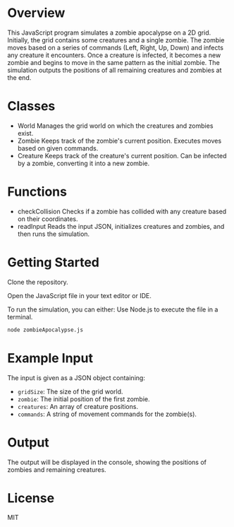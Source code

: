 # **Overview**
This JavaScript program simulates a zombie apocalypse on a 2D grid. Initially, the grid contains some creatures and a single zombie. The zombie moves based on a series of commands (Left, Right, Up, Down) and infects any creature it encounters. Once a creature is infected, it becomes a new zombie and begins to move in the same pattern as the initial zombie. The simulation outputs the positions of all remaining creatures and zombies at the end.

# **Classes**
- World
Manages the grid world on which the creatures and zombies exist.
- Zombie
Keeps track of the zombie's current position.
Executes moves based on given commands.
- Creature
Keeps track of the creature's current position.
Can be infected by a zombie, converting it into a new zombie.

# **Functions**
- checkCollision
Checks if a zombie has collided with any creature based on their coordinates.
- readInput
Reads the input JSON, initializes creatures and zombies, and then runs the simulation.

# **Getting Started**
Clone the repository.

Open the JavaScript file in your text editor or IDE.

To run the simulation, you can either:
Use Node.js to execute the file in a terminal.

```bash
node zombieApocalypse.js
```

# **Example Input**
The input is given as a JSON object containing:

- `gridSize`: The size of the grid world.
- `zombie`: The initial position of the first zombie.
- `creatures`: An array of creature positions.
- `commands`: A string of movement commands for the zombie(s).

# **Output**
The output will be displayed in the console, showing the positions of zombies and remaining creatures.

# **License**
MIT
